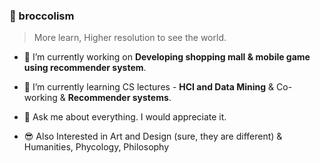 ### 🥦 broccolism
> More learn, Higher resolution to see the world.

- 🔭 I’m currently working on **Developing shopping mall & mobile game using recommender system**.

- 🌱 I’m currently learning CS lectures - **HCI and Data Mining** & Co-working & **Recommender systems**.
    
- 💬 Ask me about everything. I would appreciate it.

- 😎 Also Interested in Art and Design (sure, they are different) & Humanities, Phycology, Philosophy
<!--
- 👯 I’m looking to collaborate on ...
- 🤔 I’m looking for help with ...
- 📫 How to reach me: ...
- 😄 Pronouns: ...
- ⚡ Fun fact:
-->
